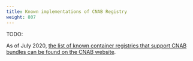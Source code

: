 ```yaml
---
title: Known implementations of CNAB Registry
weight: 807
---
```


TODO:

As of July 2020, [the list of known container registries that support CNAB bundles can be found on the CNAB website](https://cnab.io/registries/).
